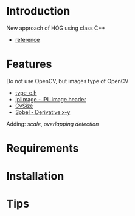 <!---
/*******************************************************************************
// Project name   :
// File name      : TODO.md
// Created date   : Thu 17 Aug 2017 02:11:21 PM ICT
// Author         : Huy-Hung Ho
// Last modified  : Thu 17 Aug 2017 02:17:53 PM ICT
// Desc           :
*******************************************************************************/
-->
# Introduction

New approach of HOG using class C++
- [reference](https://github.com/quangduytran/Human-Detection)


# Features

Do not use OpenCV, but images type of OpenCV
- [type_c.h](http://docs.opencv.org/trunk/d0/dc2/core_2include_2opencv2_2core_2types__c_8h.html)
- [IplImage - IPL image header](http://docs.opencv.org/2.4/modules/core/doc/old_basic_structures.html)
- [CvSize](http://docs.opencv.org/2.4/modules/core/doc/old_basic_structures.html#IplImage)
- [Sobel - Derivative x-y](http://docs.opencv.org/2.4/modules/imgproc/doc/filtering.html?highlight=sobel)

Adding: _scale_, _overlapping detection_


# Requirements


# Installation


# Tips



